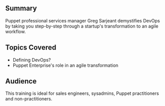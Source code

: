 ## Summary
Puppet professional services manager Greg Sarjeant demystifies DevOps by taking you step-by-step through a startup's transformation to an agile workflow.

## Topics Covered
* Defining DevOps?
* Puppet Enterprise's role in an agile transformation

## Audience
This training is ideal for sales engineers, sysadmins, Puppet practitioners and non-practitioners.